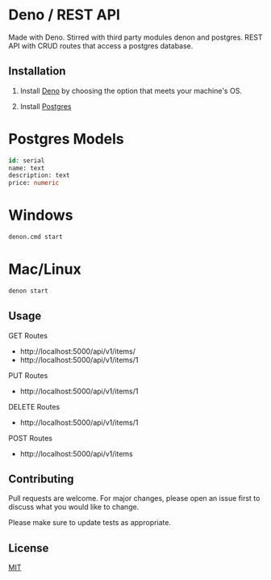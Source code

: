 # Deno / REST API

Made with Deno. Stirred with third party modules denon and postgres. REST API with CRUD routes that access a postgres database.

## Installation

1. Install [Deno](https://deno.land/#installation) by choosing the option that meets your machine's OS.

2. Install [Postgres](https://www.postgresql.org/)

# Postgres Models

```sql
id: serial
name: text
description: text
price: numeric
```

# Windows

```bash
denon.cmd start
```

# Mac/Linux

```bash
denon start
```

## Usage

GET Routes
* http://localhost:5000/api/v1/items/
* http://localhost:5000/api/v1/items/1

PUT Routes
* http://localhost:5000/api/v1/items/1

DELETE Routes
* http://localhost:5000/api/v1/items/1

POST Routes
* http://localhost:5000/api/v1/items

## Contributing
Pull requests are welcome. For major changes, please open an issue first to discuss what you would like to change.

Please make sure to update tests as appropriate.

## License
[MIT](https://choosealicense.com/licenses/mit/)
